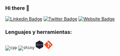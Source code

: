 ### Hi there 👋

[![Linkedin Badge](https://img.shields.io/badge/-LinkedIn-0e76a8?style=flat-square&logo=Linkedin&logoColor=white)](https://www.linkedin.com/in/andreasociologa/)
[![Twitter Badge](https://img.shields.io/badge/-@me_andre-1ca0f1?style=flat&labelColor=1ca0f1&logo=twitter&logoColor=white&link=https://twitter.com/me_andre)](https://twitter.com/me_andre)
[![Website Badge](https://img.shields.io/badge/website-000000?style=flat-square&logo=About.me&logoColor=white)](https://soyandrea.netlify.app/)

### Lenguajes y herramientas:
<code><img height="27" src="https://new.library.arizona.edu/sites/default/files/styles/featured_image/public/featured_media/rprogramming.png?itok=tW_Lc4a8" alt="cpp"></code>
<code><img height="27" src="https://blog.efpsa.org/wp-content/uploads/2019/04/pic1.png" alt="shiny"></code>
<code><img height="27" src="https://raw.githubusercontent.com/rstudio/hex-stickers/master/PNG/tidyverse.png" alt="tidyverse"></code>
<code><img height="27" src="https://raw.githubusercontent.com/devicons/devicon/master/icons/git/git-original.svg" alt="git"></code>

